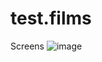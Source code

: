 # test.films

Screens
![image](https://github.com/user-attachments/assets/e98234a2-765a-484d-b27e-df08e1961f04)

